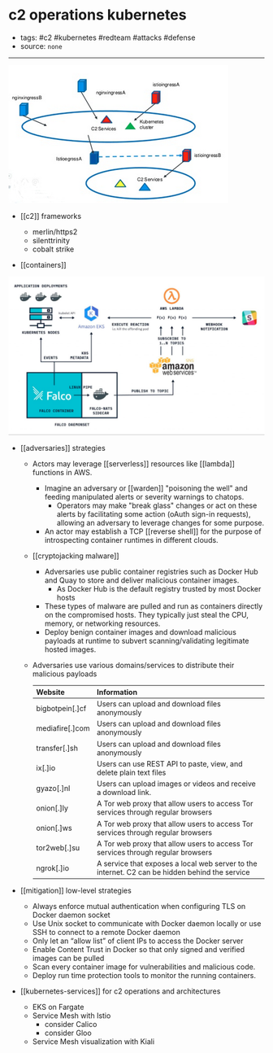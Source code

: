 # c2 operations kubernetes

- tags: #c2 #kubernetes #redteam #attacks #defense
- source: `none`
---

![c2-diagram-kubernetes.png](_images/c2-diagram-kubernetes.png)

- [[c2]] frameworks
	- merlin/https2
	- silenttrinity
	- cobalt strike

- [[containers]]

![kube-defenses](_images/kube-defenses.png)
- [[adversaries]] strategies
	- Actors may leverage [[serverless]] resources like [[lambda]] functions in AWS.
		- Imagine an adversary or [[warden]] "poisoning the well" and feeding manipulated alerts or severity warnings to chatops.
			- Operators may make "break glass" changes or act on these alerts by facilitating some action (oAuth sign-in requests), allowing an adversary to leverage changes for some purpose.
		- An actor may establish a TCP [[reverse shell]] for the purpose of introspecting container runtimes in different clouds.
	- [[cryptojacking malware]]
		- Adversaries use public container registries such as Docker Hub and Quay to store and deliver malicious container images. 
			- As Docker Hub is the default registry trusted by most Docker hosts
		- These types of malware are pulled and run as containers directly on the compromised hosts. They typically just steal the CPU, memory, or networking resources.
		- Deploy benign container images and download malicious payloads at runtime to subvert scanning/validating legitimate hosted images.
	- Adversaries use various domains/services to distribute their malicious payloads
	
		| Website | Information |
		| --- | --- |
		| bigbotpein[.]cf | Users can upload and download files anonymously
		| mediafire[.]com | Users can upload and download files anonymously
		| transfer[.]sh | Users can upload and download files anonymously
		| ix[.]io | Users can use REST API to paste, view, and delete plain text files
		| gyazo[.]nl | Users can upload images or videos and receive a download link.
		| onion[.]ly | A Tor web proxy that allow users to access Tor services through regular browsers
		| onion[.]ws | A Tor web proxy that allow users to access Tor services through regular browsers
		| tor2web[.]su | A Tor web proxy that allow users to access Tor services through regular browsers
		| ngrok[.]io | A service that exposes a local web server to the internet. C2 can be hidden behind the service

- [[mitigation]] low-level strategies
	- Always enforce mutual authentication when configuring TLS on Docker daemon socket
	- Use Unix socket to communicate with Docker daemon locally or use SSH to connect to a remote Docker daemon
	- Only let an “allow list” of client IPs to access the Docker server
	- Enable Content Trust in Docker so that only signed and verified images can be pulled
	- Scan every container image for vulnerabilities and malicious code.
	- Deploy run time protection tools to monitor the running containers.

- [[kubernetes-services]] for c2 operations and architectures
	- EKS on Fargate
	- Service Mesh with Istio
		- consider Calico
		- consider Gloo
	- Service Mesh visualization with Kiali